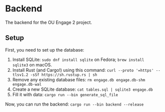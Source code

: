 # Backend

The backend for the OU Engage 2 project.

## Setup

First, you need to set up the database:

1. Install SQLite: `sudo dnf install sqlite` on Fedora; `brew install sqlite3` on macOS.
1. Install Rust (and Cargo!) using this command: `curl --proto '=https' --tlsv1.2 -sSf https://sh.rustup.rs | sh`
1. Remove any existing database files: `rm engage.db engage.db-shm  engage.db-wal`
1. Create a new SQLite database: `cat tables.sql | sqlite3 engage.db`
1. Fill it with data: `cargo run --bin generate_sql_file`

Now, you can run the backend: `cargo run --bin backend --release`
